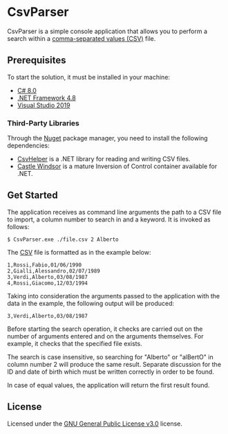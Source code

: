 # CsvParser

CsvParser is a simple console application that allows you to perform a search within a [comma-separated values (CSV)](https://en.wikipedia.org/wiki/Comma-separated_values) file.

## Prerequisites

To start the solution, it must be installed in your machine:

- [C# 8.0](https://docs.microsoft.com/en-us/dotnet/csharp/whats-new/csharp-8)
- [.NET Framework 4.8](https://dotnet.microsoft.com/)
- [Visual Studio 2019](https://visualstudio.microsoft.com/)

### Third-Party Libraries

Through the [Nuget](https://www.nuget.org/) package manager, you need to install the following dependencies:
- [CsvHelper](https://joshclose.github.io/CsvHelper/) is a .NET library for reading and writing CSV files.
- [Castle Windsor](http://www.castleproject.org/) is a mature Inversion of Control container available for .NET.

## Get Started

The application receives as command line arguments the path to a CSV file to import, a column number to search in and a keyword. It is invoked as follows:

    $ CsvParser.exe ./file.csv 2 Alberto

The [CSV](resources/file.csv) file is formatted as in the example below:

    1,Rossi,Fabio,01/06/1990
    2,Gialli,Alessandro,02/07/1989
    3,Verdi,Alberto,03/08/1987
    4,Rossi,Giacomo,12/03/1994

Taking into consideration the arguments passed to the application with the data in the example, the following output will be produced:

    3,Verdi,Alberto,03/08/1987

Before starting the search operation, it checks are carried out on the number of arguments entered and on the arguments themselves. For example, it checks that the specified file exists.

The search is case insensitive, so searching for "Alberto" or "alBertO" in column number 2 will produce the same result. Separate discussion for the ID and date of birth which must be written correctly in order to be found.

In case of equal values, the application will return the first result found.

## License

Licensed under the [GNU General Public License v3.0](LICENSE) license.